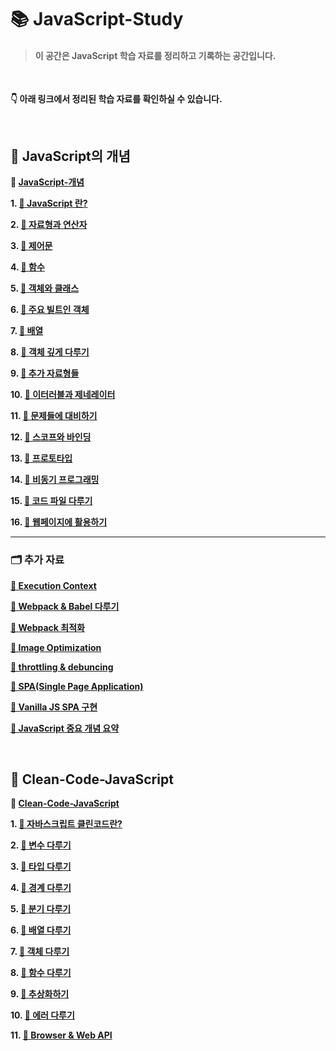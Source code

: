 # 📚 JavaScript-Study

> #### 이 공간은 JavaScript 학습 자료를 정리하고 기록하는 공간입니다.

<br>

**👇 아래 링크에서 정리된 학습 자료를 확인하실 수 있습니다.**

<br>

## 📝 JavaScript의 개념

**🔗 [JavaScript-개념](https://spotted-operation-dcc.notion.site/f59f85cd31ff482785e242aecdf8dd82?pvs=25)**

**1. [📒 JavaScript 란?](https://www.notion.so/1-JavaScript-7dcd512842d14ecda1cee1c1307996b8?pvs=21)**

**2. [📒 자료형과 연산자](https://www.notion.so/2-7c55fbbdbb734a5bb7958d2ac448629e?pvs=21)**

**3. [📒 제어문](https://www.notion.so/3-ed4d5708b0904a8d9ec442e24baa8c4f?pvs=21)**

**4. [📒 함수](https://www.notion.so/4-a682276ae33d45cfb0a4b5a7366eb4a4?pvs=21)**

**5. [📒 객체와 클래스](https://www.notion.so/5-fb71b683810c49e29854691e9a9ab84c?pvs=21)**

**6. [📒 주요 빌트인 객체](https://www.notion.so/6-2277945294dc4f17afd1b09a66365416?pvs=21)**

**7. [📒 배열](https://www.notion.so/7-678cceef97584059a9458fb3adcadb04?pvs=21)**

**8. [📒 객체 깊게 다루기](https://www.notion.so/8-33f6986237d74cc89e90fe4befdf0002?pvs=21)**

**9. [📒 추가 자료형들](https://www.notion.so/9-3aded23b9aaa4b5b8d330c10a4042740?pvs=21)**

**10. [📒 이터러블과 제네레이터](https://www.notion.so/10-3e90cbb0c1ee4e1097a4d9f024dc157f?pvs=21)**

**11. [📒 문제들에 대비하기](https://www.notion.so/11-685c946d952f4619abf9c77671f391ec?pvs=21)**

**12. [📒 스코프와 바인딩](https://www.notion.so/12-f65c22efc77040199f4354a0afaebcda?pvs=21)**

**13. [📒 프로토타입](https://www.notion.so/13-69f87eaa8eb84c028deb96d5fd1a36e0?pvs=21)**

**14. [📒 비동기 프로그래밍](https://www.notion.so/14-2b4573c11a60469c92477f0b3fa40bea?pvs=21)**

**15. [📒 코드 파일 다루기](https://www.notion.so/15-c95b52f630224f8c9c619b207b87b721?pvs=21)**

**16. [📒 웹페이지에 활용하기](https://www.notion.so/16-b83a90f02f9644629765dc386aebf4b6?pvs=21)**

---

### 🗂 추가 자료

**[📒 Execution Context](https://www.notion.so/Execution-Context-1b3ea8d9d54d48c5af01833e5bd00606?pvs=21)**

**[📒 Webpack & Babel 다루기](https://www.notion.so/Webpack-Babel-d0eec42284114b0b964fbc2a1de4bf72?pvs=21)**

**[📒 Webpack 최적화](https://www.notion.so/Webpack-60c08ebc8a0f4d25bd958658fc8b8887?pvs=21)**

**[📒 Image Optimization](https://www.notion.so/Image-Optimization-2c31e742cb424429b2950598acf1b760?pvs=21)**

**[📒 throttling & debuncing](https://www.notion.so/throttling-debuncing-5cf6ea2658904cb7b26beaf9160493c6?pvs=21)**

**[📒 SPA(Single Page Application)](https://www.notion.so/SPA-Single-Page-Application-6e7cc38478ae433bb90fe3db7a93e1e5?pvs=21)**

**[📒 Vanilla JS SPA 구현](https://www.notion.so/Vanilla-JS-SPA-568e66a5dae84a27a2065b33b6e60def?pvs=21)**

**[📒 JavaScript 중요 개념 요약](https://www.notion.so/9f751d7068dc4c708e6f670813306798?pvs=21)**

</br>

##  🧹 Clean-Code-JavaScript 

**🔗 [Clean-Code-JavaScript](https://spotted-operation-dcc.notion.site/724946dd63c84e8393dd4c1170774c65?pvs=4)**

**1. [📒 자바스크립트 클린코드란?](https://www.notion.so/1-806940a7c39543f1901bf4b52b3090c7?pvs=21)**

**2. [📒 변수 다루기](https://www.notion.so/2-d4f29ce177aa40f18046012d9fc0f555?pvs=21)**

**3. [📒 타입 다루기](https://www.notion.so/3-70125d91332045b78182d8b01747f26b?pvs=21)**

**4. [📒 경계 다루기](https://www.notion.so/4-c0f78c6bc9ca4ae1bb4f7e155f00b196?pvs=21)**

**5. [📒 분기 다루기](https://www.notion.so/5-4e460beca7db4fe28ed5571c215bb7ce?pvs=21)**

**6. [📒 배열 다루기](https://www.notion.so/6-5c4f9c8ce6db496c963eee097ea809eb?pvs=21)**

**7. [📒 객체 다루기](https://www.notion.so/7-937ea906be194d519b4c93e2121a1bcb?pvs=21)**

**8. [📒 함수 다루기](https://www.notion.so/8-8b564f43b4db4d0db405f38bce421a08?pvs=21)**

**9. [📒 추상화하기](https://www.notion.so/9-b5b5952854ef4f24a4f7548063b17ddc?pvs=21)**

**10. [📒 에러 다루기](https://www.notion.so/10-87e693e8c54549dcb5c4a2b7a5ba8445?pvs=21)**

**11. [📒 Browser & Web API](https://www.notion.so/11-Browser-Web-API-f7fdde64e155489ca901b86de421bd46?pvs=21)**

